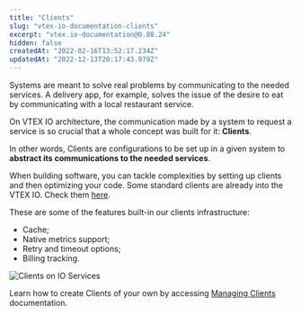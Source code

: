 ```yaml
---
title: "Clients"
slug: "vtex-io-documentation-clients"
excerpt: "vtex.io-documentation@0.88.24"
hidden: false
createdAt: "2022-02-16T13:52:17.234Z"
updatedAt: "2022-12-13T20:17:43.979Z"
---
```

Systems are meant to solve real problems by communicating to the needed services. A delivery app, for example, solves the issue of the desire to eat by communicating with a local restaurant service.

On VTEX IO architecture, the communication made by a system to request a service is so crucial that a whole concept was built for it: **Clients**.

In other words, Clients are configurations to be set up in a given system to **abstract its communications to the needed services**.

When building software, you can tackle complexities by setting up clients and then optimizing your code. Some standard clients are already into the VTEX IO. Check them [here](https://github.com/vtex/node-vtex-api/blob/ccf4d8f8d3208007c4bfd558baf979df8d825af8/src/clients/IOClients.ts).

These are some of the features built-in our clients infrastructure:

- Cache;
- Native metrics support;
- Retry and timeout options;
- Billing tracking.

![Clients on IO Services](https://imgur.com/i45O8MN.png)

Learn how to create Clients of your own by accessing [Managing Clients](https://developers.vtex.com/vtex-developer-docs/docs/vtex-io-documentation-how-to-create-and-use-clients) documentation.
